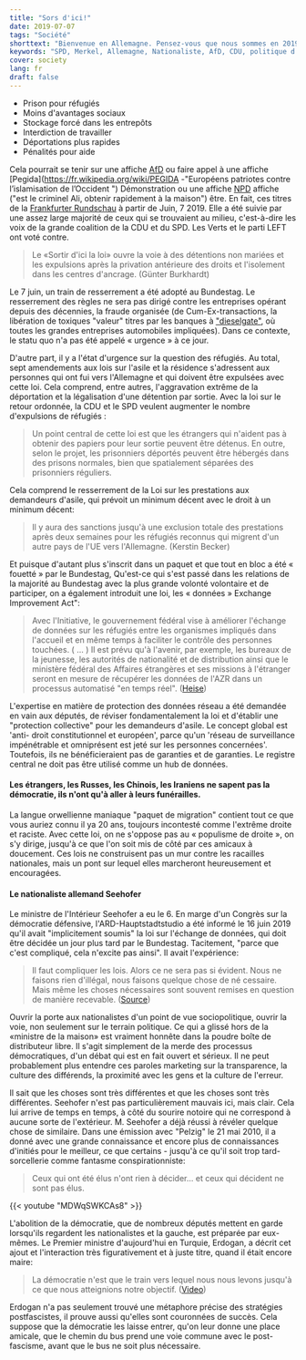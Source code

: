 ```yaml
---
title: "Sors d'ici!"
date: 2019-07-07
tags: "Société"
shorttext: "Bienvenue en Allemagne. Pensez-vous que nous sommes en 2019? Vous avez tort avec des clowns tels que Seehofer, Merkel, Nahles nous sommes arrivés à nouveau en 1940."
keywords: "SPD, Merkel, Allemagne, Nationaliste, AfD, CDU, politique d'asile, NPD, Hitler"
cover: society
lang: fr
draft: false
---
```


  - Prison pour réfugiés
  - Moins d'avantages sociaux
  - Stockage forcé dans les entrepôts
  - Interdiction de travailler
  - Déportations plus rapides
  - Pénalités pour aide

Cela pourrait se tenir sur une affiche [AfD](https://fr.wikipedia.org/wiki/Alternative_pour_l%27Allemagne "Alternative pour l'Allemagne") ou faire appel à une affiche [Pegida](https://fr.wikipedia.org/wiki/PEGIDA -"Européens patriotes contre l’islamisation de l’Occident ") Démonstration ou une affiche [NPD](https://fr.wikipedia.org/wiki/Parti_national-d%C3%A9mocrate_d%27Allemagne "Parti national-démocrate d'Allemagne") affiche ("est le criminel Ali, obtenir rapidement à la maison") être. En fait, ces titres de la [Frankfurter Rundschau](https://www.fr.de/politik/asylpolitik-jetzt-kommt-hau-ab-gesetz-12356872.html "Asylpolitik: Jetzt kommt das Hau-ab-Gesetz") à partir de Juin, 7 2019. Elle a été suivie par une assez large majorité de ceux qui se trouvaient au milieu, c'est-à-dire les voix de la grande coalition de la CDU et du SPD. Les Verts et le parti LEFT ont voté contre.

> Le «Sortir d'ici la loi» ouvre la voie à des détentions non mariées et les expulsions après la privation antérieure des droits et l'isolement dans les centres d'ancrage. (Günter Burkhardt)

Le 7 juin, un train de resserrement a été adopté au Bundestag. Le resserrement des règles ne sera pas dirigé contre les entreprises opérant depuis des décennies, la fraude organisée (de Cum-Ex-transactions, la libération de toxiques "valeur" titres par les banques à ["dieselgate"](https://fr.wikipedia.org/wiki/Affaire_Volkswagen "Scandale des émissions Volkswagen"), où toutes les grandes entreprises automobiles impliquées). Dans ce contexte, le statu quo n'a pas été appelé « urgence » à ce jour.

D'autre part, il y a l'état d'urgence sur la question des réfugiés. Au total, sept amendements aux lois sur l'asile et la résidence s'adressent aux personnes qui ont fui vers l'Allemagne et qui doivent être expulsées avec cette loi. Cela comprend, entre autres, l'aggravation extrême de la déportation et la légalisation d'une détention par sortie. Avec la loi sur le retour ordonnée, la CDU et le SPD veulent augmenter le nombre d'expulsions de réfugiés :

> Un point central de cette loi est que les étrangers qui n'aident pas à obtenir des papiers pour leur sortie peuvent être détenus. En outre, selon le projet, les prisonniers déportés peuvent être hébergés dans des prisons normales, bien que spatialement séparées des prisonniers réguliers.

Cela comprend le resserrement de la Loi sur les prestations aux demandeurs d'asile, qui prévoit un minimum décent avec le droit à un minimum décent:

> Il y aura des sanctions jusqu'à une exclusion totale des prestations après deux semaines pour les réfugiés reconnus qui migrent d'un autre pays de l'UE vers l'Allemagne. (Kerstin Becker)

Et puisque d'autant plus s'inscrit dans un paquet et que tout en bloc a été « fouetté » par le Bundestag, Qu'est-ce qui s'est passé dans les relations de la majorité au Bundestag avec la plus grande volonté volontaire et de participer, on a également introduit une loi, les « données » Exchange Improvement Act":

> Avec l'Initiative, le gouvernement fédéral vise à améliorer l'échange de données sur les réfugiés entre les organismes impliqués dans l'accueil et en même temps à faciliter le contrôle des personnes touchées. ( ... ) Il est prévu qu'à l'avenir, par exemple, les bureaux de la jeunesse, les autorités de nationalité et de distribution ainsi que le ministère fédéral des Affaires étrangères et ses missions à l'étranger seront en mesure de récupérer les données de l'AZR dans un processus automatisé "en temps réel". ([Heise](https://www.heise.de/newsticker/meldung/Datenaustausch-Ueberwachung-von-Fluechtlingen-entzweit-den-Bundestag-4363642.html "Datenaustausch: Überwachung von Flüchtlingen entzweit den Bundestag"))

L'expertise en matière de protection des données réseau a été demandée en vain aux députés, de réviser fondamentalement la loi et d'établir une "protection collective" pour les demandeurs d'asile. Le concept global est 'anti- droit constitutionnel et européen', parce qu'un 'réseau de surveillance impénétrable et omniprésent est jeté sur les personnes concernées'. Toutefois, ils ne bénéficieraient pas de garanties et de garanties. Le registre central ne doit pas être utilisé comme un hub de données.

#### Les étrangers, les Russes, les Chinois, les Iraniens ne sapent pas la démocratie, ils n'ont qu'à aller à leurs funérailles.

La langue orwellienne maniaque "paquet de migration" contient tout ce que vous auriez connu il ya 20 ans, toujours incontesté comme l'extrême droite et raciste. Avec cette loi, on ne s'oppose pas au « populisme de droite », on s'y dirige, jusqu'à ce que l'on soit mis de côté par ces amicaux à doucement. Ces lois ne construisent pas un mur contre les racailles nationales, mais un pont sur lequel elles marcheront heureusement et encouragées.

#### Le nationaliste allemand Seehofer

Le ministre de l'Intérieur Seehofer a eu le 6. En marge d'un Congrès sur la démocratie défensive, l'ARD-Hauptstadtstudio a été informé le 16 juin 2019 qu'il avait "implicitement soumis" la loi sur l'échange de données, qui doit être décidée un jour plus tard par le Bundestag. Tacitement, "parce que c'est compliqué, cela n'excite pas ainsi". Il avait l'expérience:

> Il faut compliquer les lois. Alors ce ne sera pas si évident. Nous ne faisons rien d'illégal, nous faisons quelque chose de né cessaire. Mais même les choses nécessaires sont souvent remises en question de manière recevable. ([Source](https://www.watson.de/deutschland/politik/629031020-horst-seehofer-diese-saetze-sorgen-fuer-einen-shitstorm "Man muss Gesetze komplizierter machen: Sätze von Seehofer sorgen für einen Shitstorm"))

Ouvrir la porte aux nationalistes d'un point de vue sociopolitique, ouvrir la voie, non seulement sur le terrain politique. Ce qui a glissé hors de la «ministre de la maison» est vraiment honnête dans la poudre boîte de distributeur libre. Il s'agit simplement de la merde des processus démocratiques, d'un débat qui est en fait ouvert et sérieux. Il ne peut probablement plus entendre ces paroles marketing sur la transparence, la culture des différends, la proximité avec les gens et la culture de l'erreur.

Il sait que les choses sont très différentes et que les choses sont très différentes. Seehofer n'est pas particulièrement mauvais ici, mais clair. Cela lui arrive de temps en temps, à côté du sourire notoire qui ne correspond à aucune sorte de l'extérieur. M. Seehofer a déjà réussi à révéler quelque chose de similaire. Dans une émission avec "Pelzig" le 21 mai 2010, il a donné avec une grande connaissance et encore plus de connaissances d'initiés pour le meilleur, ce que certains - jusqu'à ce qu'il soit trop tard-sorcellerie comme fantasme conspirationniste:

> Ceux qui ont été élus n'ont rien à décider... et ceux qui décident ne sont pas élus.

{{< youtube "MDWqSWKCAs8" >}}

L'abolition de la démocratie, que de nombreux députés mettent en garde lorsqu'ils regardent les nationalistes et la gauche, est préparée par eux-mêmes. Le Premier ministre d'aujourd'hui en Turquie, Erdogan, a décrit cet ajout et l'interaction très figurativement et à juste titre, quand il était encore maire:

> La démocratie n'est que le train vers lequel nous nous levons jusqu'à ce que nous atteignions notre objectif.  ([Video](https://www.focus.de/politik/videos/demokratie-ist-nur-der-zug-auf-den-wir-aufsteigen-ein-zitat-erdogans-von-1998-ist-heute-aktueller-denn-je_id_5742865.html "Ein Zitat Erdogans von 1998 ist heute aktueller denn je"))

Erdogan n'a pas seulement trouvé une métaphore précise des stratégies postfascistes, il prouve aussi qu'elles sont couronnées de succès. Cela suppose que la démocratie les laisse entrer, qu'on leur donne une place amicale, que le chemin du bus prend une voie commune avec le post-fascisme, avant que le bus ne soit plus nécessaire.

